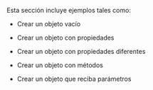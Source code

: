 Esta sección incluye ejemplos tales como:

* Crear un objeto vacío

* Crear un objeto con propiedades

* Crear un objeto con propiedades diferentes

* Crear un objeto con métodos

* Crear un objeto que reciba parámetros

